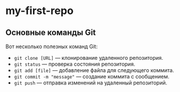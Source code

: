 # my-first-repo
## Основные команды Git

Вот несколько полезных команд Git:
- `git clone [URL]` — клонирование удаленного репозитория.
- `git status` — проверка состояния репозитория.
- `git add [file]` — добавление файла для следующего коммита.
- `git commit -m "message"` — создание коммита с сообщением.
- `git push` — отправка изменений на удаленный репозиторий.
